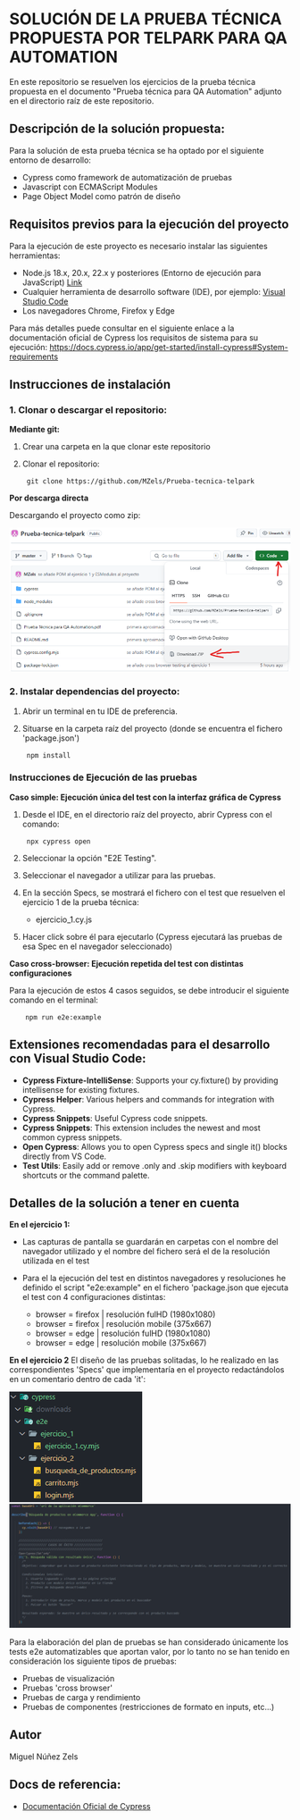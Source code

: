 # SOLUCIÓN DE LA PRUEBA TÉCNICA PROPUESTA POR TELPARK PARA QA AUTOMATION

En este repositorio se resuelven los ejercicios de la prueba técnica propuesta en el documento "Prueba técnica para QA Automation" adjunto en el directorio raíz de este repositorio.

## Descripción de la solución propuesta:

Para la solución de esta prueba técnica se ha optado por el siguiente entorno de desarrollo:

* Cypress como framework de automatización de pruebas
* Javascript con ECMAScript Modules
* Page Object Model como patrón de diseño

## Requisitos previos para la ejecución del proyecto

Para la ejecución de este proyecto es necesario instalar las siguientes herramientas:

* Node.js 18.x, 20.x, 22.x y posteriores (Entorno de ejecución para JavaScript) [Link](https://nodejs.org/)
* Cualquier herramienta de desarrollo software (IDE), por ejemplo: [Visual Studio Code](https://code.visualstudio.com/Download)
* Los navegadores Chrome, Firefox y Edge

Para más detalles puede consultar en el siguiente enlace a la documentación oficial de Cypress los requisitos de sistema para su ejecución:
https://docs.cypress.io/app/get-started/install-cypress#System-requirements

## Instrucciones de instalación

### 1. Clonar o descargar el repositorio:

**Mediante git:**

1. Crear una carpeta en la que clonar este repositorio
2. Clonar el repositorio: 

        git clone https://github.com/MZels/Prueba-tecnica-telpark

**Por descarga directa**

Descargando el proyecto como zip:

![Descargar zip del proyecto](https://github.com/MZels/Prueba-tecnica-telpark/blob/master/capturas/captura_download_zip.png?raw=true)

### 2. Instalar dependencias del proyecto:

1. Abrir un terminal en tu IDE de preferencia.
2. Situarse en la carpeta raíz del proyecto (donde se encuentra el fichero 'package.json')

        npm install

### Instrucciones de Ejecución de las pruebas

**Caso simple: Ejecución única del test con la interfaz gráfica de Cypress**

1. Desde el IDE, en el directorio raíz del proyecto, abrir Cypress con el comando:

        npx cypress open
   
2. Seleccionar la opción "E2E Testing".
3. Seleccionar el navegador a utilizar para las pruebas.
4. En la sección Specs, se mostrará el fichero con el test que resuelven el ejercicio 1 de la prueba técnica:

    * ejercicio_1.cy.js
   
5. Hacer click sobre él para ejecutarlo (Cypress ejecutará las pruebas de esa Spec en el navegador seleccionado)

**Caso cross-browser: Ejecución repetida del test con distintas configuraciones**

Para la ejecución de estos 4 casos seguidos, se debe introducir el siguiente comando en el terminal:

        npm run e2e:example

## Extensiones recomendadas para el desarrollo con Visual Studio Code:

* **Cypress Fixture-IntelliSense**: Supports your cy.fixture() by providing intellisense for existing fixtures.
* **Cypress Helper**: Various helpers and commands for integration with Cypress.
* **Cypress Snippets**: Useful Cypress code snippets.
* **Cypress Snippets**: This extension includes the newest and most common cypress snippets.
* **Open Cypress**: Allows you to open Cypress specs and single it() blocks directly from VS Code.
* **Test Utils**: Easily add or remove .only and .skip modifiers with keyboard shortcuts or the command palette.


## Detalles de la solución a tener en cuenta

**En el ejercicio 1:**

* Las capturas de pantalla se guardarán en carpetas con el nombre del navegador utilizado y el nombre del fichero será el de la resolución utilizada en el test

* Para el la ejecución del test en distintos navegadores y resoluciones he definido el script "e2e:example" en el fichero 'package.json que ejecuta el test con 4 configuraciones distintas:

    - browser = firefox | resolución fulHD (1980x1080)
    - browser = firefox | resolución mobile (375x667)
    - browser = edge | resolución fulHD (1980x1080)
    - browser = edge | resolución mobile (375x667)


**En el ejercicio 2**
El diseño de las pruebas solitadas, lo he realizado en las correspondientes 'Specs' que implementaría en el proyecto redactándolos en un comentario dentro de cada 'it':

![specs para el ejercicio 2](https://github.com/MZels/Prueba-tecnica-telpark/blob/master/capturas/estructura_specs.png?raw=true)
![ejemplo de spec del ejercicio 2](https://github.com/MZels/Prueba-tecnica-telpark/blob/master/capturas/ejemplo_spec.png?raw=true)

Para la elaboración del plan de pruebas se han considerado únicamente los tests e2e automatizables que aportan valor, por lo tanto no se han tenido en consideración los siguiente tipos de pruebas:

* Pruebas de visualización
* Pruebas 'cross browser'
* Pruebas de carga y rendimiento
* Pruebas de componentes (restricciones de formato en inputs, etc...)

## Autor

Miguel Núñez Zels

## Docs de referencia:

* [Documentación Oficial de Cypress](https://docs.cypress.io/guides)
